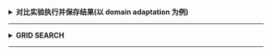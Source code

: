
<details> 
    <summary><strong>   对比实验执行并保存结果(以 domain adaptation 为例)   </strong></summary>

```python
method = 'DGSA' #point the method name

reusltfile = './results/results_{}.csv'.format(method) # define the results saving path
Acc_dict = {'method':method}  
Acc_list = []
for i in domains:
    for j in domains:
        if i != j:
            Xs, Ys, Xt, Yt = loadofficehome(i,j)
            t0 = time.time()

            # check if the code can run
            # acc = np.random.rand(1)[0]

            if method == 'svm':
              ...
            elif method == 'pca':
              ...

            runningTime = time.time()-t0

            print('{} | {}-{} | Acc: {:0.4f} | Time: {:0.4f} |'.format(method, i[0], j[0], acc, runningTime))

            print('-'*35)
            Acc_list.append(acc)
            Acc_dict['{}-{}'.format(i[0], j[0])] = [round(acc*100, 1)]

addResulttoCSV(Acc_dict, reusltfile)
```
</details>

----------------------------------------------------------------------------------------------------------------------------------------

<details> 
    <summary><strong>   GRID SEARCH   </strong></summary>

```python

# EXPERIMENTS FOR PARAMETERS GRID SEARCH.
from sklearn.model_selection import ParameterGrid

class MODEL:
    def __init__(self, param1=1, param2=4, param3 ='t'):
        self.param1, self.param2, self.param3 = param1, param2, param3
    def fit(self):
        print(self.param1, self.param2, self.param3)

# CHANGEABLE
model = MODEL()
param_search_dict = {'param1': [1, 2], 'param2': [4, 5], 'param3':['t','m','d']} #CAN CHOOSE PARTS OF THE PARAMETERS

# DON'T CHANGE
param_grid = ParameterGrid(param_search_dict)
for param_cur_dict in param_grid:
    for param_name in param_cur_dict:
        locals()[param_name] = param_cur_dict[param_name]
# CHANGEABLE
    model = MODEL(param1=param1, param2=param2, param3=param3)
    # MAY PLAY REPEATED RUNNING HERE
    model.fit()
    print(param_cur_dict)
    print('-'*50)


#TODO:
'''
1. save the results.
2. with cross validation and test set.
3. parallelize
'''

```
</details>

----------------------------------------------------------------------------------------------------------------------------------------
